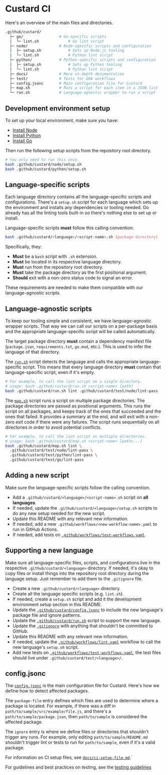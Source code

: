 # Custard CI

Here's an overview of the main files and directories.

```sh
.github/custard/
  ├─ go/                # Go-specific scripts
  |  └─ lint.sh             # Go lint script
  ├─ node/              # Node-specific scripts and configuration
  |  ├─ setup.sh            # Sets up Node.js tooling
  |  └─ lint.sh             # Python lint script
  ├─ python/            # Python-specific scripts and configuration
  |  ├─ setup.sh            # Sets up Python tooling
  |  └─ lint.sh             # Python lint script
  ├─ docs/              # More in-depth documentation
  ├─ test/              # Tests for GHA workflows
  ├─ config.jsonc       # Main configuration file for Custard
  ├─ map.sh             # Runs a script for each item in a JSON list
  └─ run.sh             # Language-agnostic wrapper to run a script
```

## Development environment setup

To set up your local environment, make sure you have:
* [Install Node](https://cloud.google.com/nodejs/docs/setup)
* [Install Python](https://cloud.google.com/python/docs/setup)
* [Install Go](https://cloud.google.com/go/docs/setup)

Then run the following setup scripts from the repository root directory.

```sh
# You only need to run this once.
bash .github/custard/node/setup.sh
bash .github/custard/python/setup.sh
```

## Language-specific scripts

Each language directory contains all the language-specific scripts and configurations.
There's a `setup.sh` script for each language which sets up the environment and installs any dependencies or tooling needed.
Go already has all the linting tools built-in so there's nothing else to set up or install.

Language-specific scripts **must** follow this calling convention:

```sh
bash .github/custard/<language>/<script-name>.sh [package-directory]
```

Specifically, they:
* **Must** be a `bash` script with `.sh` extension.
* **Must** be located in its respective language directory.
* **Must** run from the repository root directory.
* **Must** take the package directory as the first positional argument.
* **Should** exit with a non-zero status code to signal an error.

These requirements are needed to make them compatible with our language-agnostic scripts.

## Language-agnostic scripts

To keep our tooling simple and consistent, we have language-agnostic wrapper scripts.
That way we can call our scripts on a per-package basis and the appropriate language-specific script will be called automatically.

The target package directory **must** contain a dependency manifest file (`package.json`, `requirements.txt`, `go.mod`, etc.).
This is used to infer the language of that directory.

The [`run.sh`](run.sh) script detects the language and calls the appropriate language-specific script.
This means that every language directory **must** contain that language-specific script, even if it's empty.

```sh
# For example, to call the lint script on a single directory.
# usage: bash .github/custard/run.sh <script-name> [path]
bash .github/custard/run.sh lint .github/custard/test/node/lint-pass
```

The [`map.sh`](map.sh) script runs a script on multiple package directories.
The package directories are passed as positional arguments.
This runs the script on all packages, and keeps track of the ones that succeeded and the ones that failed.
It provides a summary at the end, and will exit with a non-zero exit code if there were any failures.
The script runs sequentially on all directories in order to avoid potential conflicts.

```sh
# For example, to call the lint script on multiple directories.
# usage: bash .github/custard/map.sh <script-name> [paths...]
bash .github/custard/map.sh lint \
  .github/custard/test/node/lint-pass \
  .github/custard/test/python/lint-pass \
  .github/custard/test/go/lint-pass
```

## Adding a new script

Make sure the language-specific scripts follow the calling convention.

* Add a `.github/custard/<language>/<script-name>.sh` script on **all languages**.
* If needed, update the `.github/custard/<language>/setup.sh` scripts to do any new setup needed for the new script.
* Update this README with any relevant new information.
* If needed, add a new `.github/workflows/<new-workflow-name>.yaml` to run in GitHub Actions.
* If needed, add tests on [`.github/workflows/test-workflows.yaml`](../workflows/test-workflows.yaml).

## Supporting a new language

Make sure all language-specific files, scripts, and configurations live in the respective `.github/custard/<language>` directory.
If needed, it's okay to copy files or install things into the repository root directory during the language setup.
Just remember to add them to the `.gitignore` file.

* Create a new `.github/custard/<language>` directory.
* Create all the language specific scripts (e.g. `lint.sh`).
* If needed, create a `setup.sh` script and add it the development environment setup section in this README.
* Update the [`.github/custard/config.jsonc`](config.jsonc) to include the new language's package file and ignore patterns.
* Update the [`.github/custard/run.sh`](run.sh) script to support the new language.
* Update the [`.gitignore`](/.gitignore) with anything that shouldn't be committed to GitHub.
* Update this README with any relevant new information.
* If needed, update the [`.github/workflows/lint.yaml`](/.github/workflows/lint.yaml) workflow to call the new language's `setup.sh` script.
* Add new tests on [`.github/workflows/test-workflows.yaml`](/.github/workflows/test-workflows.yaml), the test files should live under `.github/custard/test/<language>/`.

## config.jsonc

The [`config.jsonc`](config.jsonc) is the main configuration file for Custard.
Here's how we define how to detect affected packages.

The `package-file` entry defines which files are used to determine where a package is located.
For example, if there was a diff in `path/to/sample/src/example/file.js`, and there's a `path/to/sample/package.json`, then `path/to/sample` is considered the affected package.

The `ignore` entry is where we define files or directories that shouldn't trigger any runs.
For example, only editing `path/to/sample/README.md` shouldn't trigger lint or tests to run for `path/to/sample`, even if it's a valid package.

For information on CI setup files, see [`docs/ci-setup-file.md`](docs/ci-setup-file.md).`

For guidelines and best practices on testing, see the
[testing guidelines](https://github.com/GoogleCloudPlatform/cloud-samples-tools/blob/main/docs/testing-guidelines.md)
